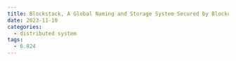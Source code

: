```yaml
---
title: Blockstack, A Global Naming and Storage System Secured by Blockchains
date: 2023-11-10
categories:
  - distributed system
tags:
  - 6.824
---
```

